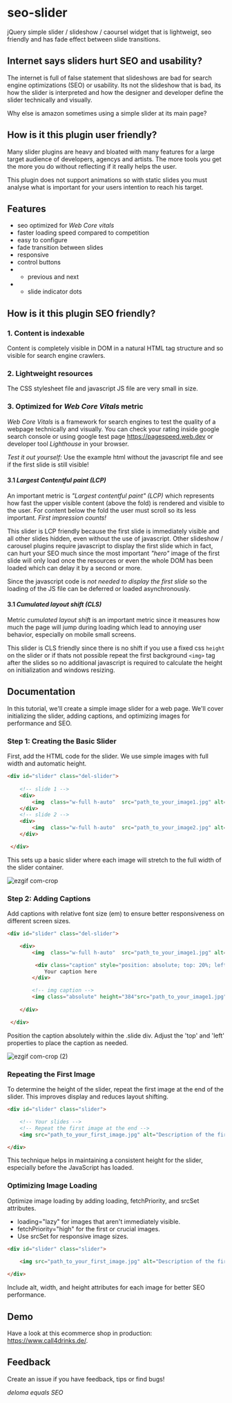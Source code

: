 # seo-slider

jQuery simple slider / slideshow / caoursel widget that is lightweigt, seo friendly and has fade effect between slide transitions.

## Internet says sliders hurt SEO and usability?

The internet is full of false statement that slideshows are bad for search engine optimizations (SEO) or usability. Its not the slideshow that is bad, its how the slider is interpreted and how the designer and developer define the slider technically and visually.

Why else is amazon sometimes using a simple slider at its main page? 

## How is it this plugin user friendly?

Many slider plugins are heavy and bloated with many features for a large target audience of developers, agencys and artists. 
The more tools you get the more you do without reflecting if it really helps the user.

This plugin does not support animations so with static slides you must analyse what is important for your users intention to reach his target.

## Features

* seo optimized for _Web Core vitals_ 
* faster loading speed compared to competition
* easy to configure
* fade transition between slides
* responsive
* control buttons
* * previous and next 
* * slide indicator dots


## How is it this plugin SEO friendly?

### 1. Content is indexable

Content is completely visible in DOM in a natural HTML tag structure and so visible for search engine crawlers.

### 2. Lightweight resources

The CSS stylesheet file and javascript JS file are very small in size. 

### 3. Optimized for _Web Core Vitals_ metric 

_Web Core Vitals_ is a framework for search engines to test the quality of a webpage technically and visually. You can check your rating inside google search console or using google test page https://pagespeed.web.dev or developer tool _Lighthouse_ in your browser.

*Test it out yourself:* Use the example html without the javascript file and see if the first slide is still visible!

#### 3.1 _Largest Contentful paint (LCP)_ 

An important metric is _"Largest contentful paint" (LCP)_ which represents how fast the upper visible content (above the fold) is rendered and visible to the user. For content below the fold the user must scroll so its less important. _First impression counts!_

This slider is LCP friendly because the first slide is immediately visible and all other slides hidden, even without the use of javascript. Other slideshow / carousel plugins require javascript to display the first slide which in fact, can hurt your SEO much since the most important _"hero"_ image of the first slide will only load once the resources or even the whole DOM has been loaded which can delay it by a second or more.

Since the javascript code is *not needed to display the first slide* so the loading of the JS file can be deferred or loaded asynchronously.

#### 3.1 _Cumulated layout shift (CLS)_ 

Metric _cumulated layout shift_ is an important metric since it measures how much the page will jump during loading which lead to annoying user behavior, especially on mobile small screens.

This slider is CLS friendly since there is no shift if you use a fixed css `height` on the slider or if thats not possible repeat the first background `<img>` tag after the slides so no additional javascript is required to calculate the height on initialization and windows resizing.

## Documentation

In this tutorial, we'll create a simple image slider for a web page. We'll cover initializing the slider, adding captions, and optimizing images for performance and SEO.

### Step 1: Creating the Basic Slider

First, add the HTML code for the slider. We use simple images with full width and automatic height.
```html
<div id="slider" class="del-slider">
    
	<!-- slide 1 -->
	<div>
		<img  class="w-full h-auto"  src="path_to_your_image1.jpg" alt="Description of the first image" width="1800" height="700"/>
	</div>
	<!-- slide 2 -->
	<div>
		<img  class="w-full h-auto"  src="path_to_your_image2.jpg" alt="Description of the second image" width="1800" height="700"/>
	</div>

 </div>
```

This sets up a basic slider where each image will stretch to the full width of the slider container.

![ezgif com-crop](https://github.com/deloma-de/seo-slider/assets/104908394/be9f8c9d-2235-457a-8874-b6ed414be915)

### Step 2: Adding Captions

Add captions with relative font size (em) to ensure better responsiveness on different screen sizes.
```html
<div id="slider" class="del-slider">

	<div>
		<img  class="w-full h-auto"  src="path_to_your_image1.jpg" alt="Description of the first image" width="1800" height="700"/>

         <div class="caption" style="position: absolute; top: 20%; left: 10%; font-size: 2em;">
            Your caption here
        </div>

        <!-- img caption -->
		<img class="absolute" height="384"src="path_to_your_image1.jpg" height="384" style="width: 30%; height: auto; left: 33%; top: 51%;" width="704" />
				
	</div>

 </div>
```
Position the caption absolutely within the .slide div. Adjust the 'top' and 'left' properties to place the caption as needed.

![ezgif com-crop (2)](https://github.com/deloma-de/seo-slider/assets/104908394/513ac166-90fe-4029-8cc7-accbf6caa8ed)

### Repeating the First Image

To determine the height of the slider, repeat the first image at the end of the slider. This improves display and reduces layout shifting.

```html
<div id="slider" class="slider">

    <!-- Your slides -->
    <!-- Repeat the first image at the end -->
    <img src="path_to_your_first_image.jpg" alt="Description of the first image" style="width: 100%; height: auto;">

</div>
```

This technique helps in maintaining a consistent height for the slider, especially before the JavaScript has loaded.

### Optimizing Image Loading

Optimize image loading by adding loading, fetchPriority, and srcSet attributes.

- loading="lazy" for images that aren't immediately visible.
- fetchPriority="high" for the first or crucial images.
- Use srcSet for responsive image sizes.

```html
<div id="slider" class="slider">

    <img src="path_to_your_first_image.jpg" alt="Description of the first image" loading="lazy" fetchPriority="high" style="width: 100%; height: auto;">
   
</div>
```

Include alt, width, and height attributes for each image for better SEO performance.

## Demo

Have a look at this ecommerce shop in production: https://www.call4drinks.de/.

## Feedback

Create an issue if you have feedback, tips or find bugs!

_deloma equals SEO_
